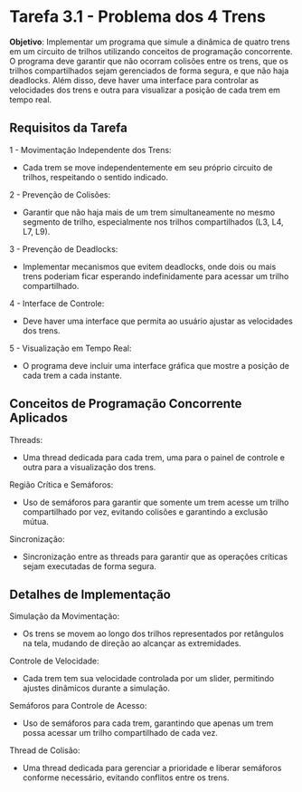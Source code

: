 # Tarefa 3.1 - Problema dos 4 Trens

**Objetivo**: Implementar um programa que simule a dinâmica de quatro trens em um circuito de trilhos utilizando conceitos de programação concorrente. O programa deve garantir que não ocorram colisões entre os trens, que os trilhos compartilhados sejam gerenciados de forma segura, e que não haja deadlocks. Além disso, deve haver uma interface para controlar as velocidades dos trens e outra para visualizar a posição de cada trem em tempo real.
## Requisitos da Tarefa

1 - Movimentação Independente dos Trens:

* Cada trem se move independentemente em seu próprio circuito de trilhos, respeitando o sentido indicado.

2 - Prevenção de Colisões:

* Garantir que não haja mais de um trem simultaneamente no mesmo segmento de trilho, especialmente nos trilhos compartilhados (L3, L4, L7, L9).

3 - Prevenção de Deadlocks:

* Implementar mecanismos que evitem deadlocks, onde dois ou mais trens poderiam ficar esperando indefinidamente para acessar um trilho compartilhado.

4 - Interface de Controle:

* Deve haver uma interface que permita ao usuário ajustar as velocidades dos trens.

5 - Visualização em Tempo Real:

* O programa deve incluir uma interface gráfica que mostre a posição de cada trem a cada instante.

## Conceitos de Programação Concorrente Aplicados

Threads:

* Uma thread dedicada para cada trem, uma para o painel de controle e outra para a visualização dos trens.

Região Crítica e Semáforos:

* Uso de semáforos para garantir que somente um trem acesse um trilho compartilhado por vez, evitando colisões e garantindo a exclusão mútua.

Sincronização:

* Sincronização entre as threads para garantir que as operações críticas sejam executadas de forma segura.

## Detalhes de Implementação

Simulação da Movimentação:

* Os trens se movem ao longo dos trilhos representados por retângulos na tela, mudando de direção ao alcançar as extremidades.

Controle de Velocidade:

* Cada trem tem sua velocidade controlada por um slider, permitindo ajustes dinâmicos durante a simulação.

Semáforos para Controle de Acesso:

* Uso de semáforos para cada trem, garantindo que apenas um trem possa acessar um trilho compartilhado de cada vez.

Thread de Colisão:

* Uma thread dedicada para gerenciar a prioridade e liberar semáforos conforme necessário, evitando conflitos entre os trens.
